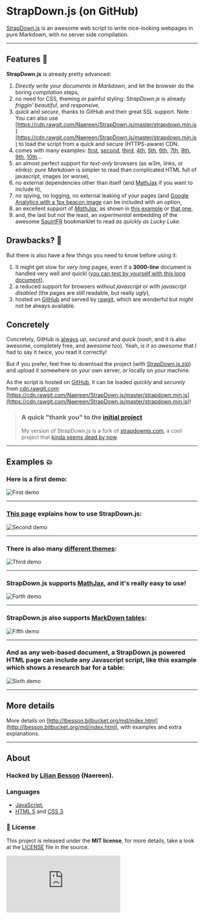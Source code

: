 # StrapDown.js (on GitHub)
[StrapDown.js](https://naereen.github.io/StrapDown.js/) is an awesome web script to write nice-looking webpages in pure Markdown, with no server side compilation.

----

## Features :dizzy:
**StrapDown.js** is already pretty advanced:

 1. *Directly write your documents in Markdown*, and let the browser do the boring *compilation* steps,
 2. no need for CSS, theming or painful styling: *StrapDown.js* is already *friggin' beautiful*, and *responsive*,
 3. *quick* and *secure*, thanks to *GitHub* and their great SSL support. Note : You can also use [https://cdn.rawgit.com/Naereen/StrapDown.js/master/strapdown.min.js](https://cdn.rawgit.com/Naereen/StrapDown.js/master/strapdown.min.js) to load the script from a quick and secure (HTTPS-aware) CDN.
 4. comes with many examples: [first](example1.html), [second](example2.html), [third](example3.html), [4th](example4.html), [5th](example5.html), [6th](example6.html), [7th](example7.html), [8th](example8.html), [9th](example9.html), [10th](example10.html)...
 5. an almost perfect support for *text-only* browsers (as w3m, links, or elinks): *pure Markdown* is simpler to read than complicated HTML full of javascript, images (or worse),
 6. no external dependencies other than itself (and [MathJax](http://www.mathjax.org/) if you want to include it),
 7. no spying, no logging, no external leaking of your pages (and [Google Analytics with a 1px beacon image](http://perso.crans.org/besson/beacon.html) can be included with an option,
 8. an excellent support of [*MathJax*](http://www.mathjax.org/), as shown in [this example](example3.html) or [that one](example5.html),
 9. and, the last but not the least, an *experimental* embedding of the awesome [SquirtFR](http://lbesson.bitbucket.org/squirt) bookmarklet to read *as quickly as Lucky Luke*.


## Drawbacks? :bug:
But there is also have a few things you need to know before using it:

 1. It might get slow for *very long* pages, even if a **3000-line** document is handled very well and quickl ([you can test by yourself with this long document](3000.html)),
 2. a reduced support for browsers *without javascript* or *with javascript disabled* (the pages are still readable, but really *ugly*),
 3. hosted on [GitHub](https://github.com/) and served by [rawgit](https://rawgit.com), which are wonderful but *might* not be always available.

## Concretely
Concretely, GitHub is [always](http://status.github.com/) *up*, *secured* and *quick* (oooh, and it is also awesome, completely free, and awesome too). Yeah, *is it so awesome* that I had to say it *twice*, you read it correctly!

But if you prefer, feel free to download the project (with [StrapDown.js.zip](https://bitbucket.org/lbesson/lbesson.bitbucket.org/downloads/StrapDown.js.zip)) and upload it somewhere on your own server, or locally on your machine.

As the script is hosted on [GitHub](https://github.com/Naereen/StrapDown.js/), it can be loaded *quickly* and *securely* from [cdn.rawgit.com](https://cdn.rawgit.com/Naereen/StrapDown.js/master/strapdown.min.js): [https://cdn.rawgit.com/Naereen/StrapDown.js/master/strapdown.min.js](https://cdn.rawgit.com/Naereen/StrapDown.js/master/strapdown.min.js)!

> ### A quick "thank you" to the [initial project](https://github.com/arturadib/strapdown/)
> My version of StrapDown.js is a fork of [strapdownjs.com](http://strapdownjs.com), a cool project that [kinda seems dead by now](https://github.com/arturadib/strapdown/graphs/contributors).

----

## Examples :boom:
### Here is a first demo:
![First demo](demo1.png "First lines of the index.html page")

----

### [This page](http://lbesson.bitbucket.org/md/index.html) explains how to use StrapDown.js:
![Second demo](demo2.png "Demo of the demo!")

----

### There is also many [different themes](https://github.com/Naereen/StrapDown.js/tree/master/themes/):
![Third demo](demo3.png "Small example with the Cyborg theme")

----

### StrapDown.js supports [MathJax](https://www.mathjax.org/), and it's really easy to use!
![Forth demo](demo4.png "First lines of the index.html page")

----

### StrapDown.js also supports [MarkDown tables](https://help.github.com/articles/github-flavored-markdown/#tables):
![Fifth demo](demo5.png "First lines of the index.html page")

----

### And as any web-based document, a StrapDown.js powered HTML page can include any Javascript script, like this example which shows a research bar for a table:
![Sixth demo](demo6.png "First lines of the index.html page")

----

## More details
More details on [http://lbesson.bitbucket.org/md/index.html](http://lbesson.bitbucket.org/md/index.html), with examples and extra explanations.

----

## About
### Hacked by [Lilian Besson](https://github.com/Naereen) (Naereen).

### Languages
 - [JavaScript](https://en.wikipedia.org/wiki/Javascript),
 - [HTML 5](https://en.wikipedia.org/wiki/HTML) and [CSS 3](https://en.wikipedia.org/wiki/Cascading_Style_Sheets).

### :scroll: License
This project is released under the **MIT license**, for more details, take a look at the [LICENSE](http://lbesson.mit-license.org/) file in the source.

[![Analytics](https://ga-beacon.appspot.com/UA-38514290-17/github.com/Naereen/StrapDown.js/README.md?pixel)](https://github.com/Naereen/StrapDown.js)
